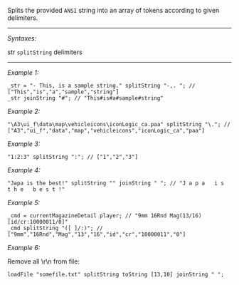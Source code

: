 Splits the provided `ANSI` string into an array of tokens according to given delimiters.


---
*Syntaxes:*

str `splitString` delimiters

---
*Example 1:*

```sqf
_str = "- This, is a sample string." splitString "-,. "; // ["This","is","a","sample","string"]
_str joinString "#"; // "This#is#a#sample#string"
```

*Example 2:*

```sqf
"\A3\ui_f\data\map\vehicleicons\iconLogic_ca.paa" splitString "\."; // ["A3","ui_f","data","map","vehicleicons","iconLogic_ca","paa"]
```

*Example 3:*

```sqf
"1:2:3" splitString ":"; // ["1","2","3"]
```

*Example 4:*

```sqf
"Japa is the best!" splitString "" joinString " "; // "J a p a   i s   t h e   b e s t !"
```

*Example 5:*

```sqf
_cmd = currentMagazineDetail player; // "9mm 16Rnd Mag(13/16)[id/cr:10000011/0]"
_cmd splitString "([ ]/:)"; // ["9mm","16Rnd","Mag","13","16","id","cr","10000011","0"]
```

*Example 6:*

Remove all \r\n from file:

```sqf
loadFile "somefile.txt" splitString toString [13,10] joinString " ";
```